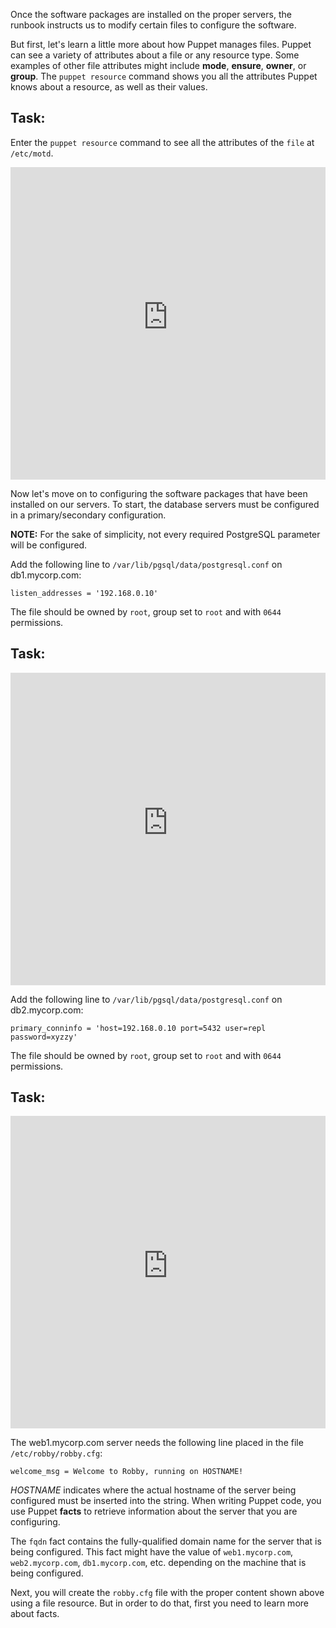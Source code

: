 Once the software packages are installed on the proper servers, the runbook instructs us to modify certain files to configure the software. 

But first, let's learn a little more about how Puppet manages files. Puppet can see a variety of attributes about a file or any resource type. Some examples of other file attributes might include **mode**, **ensure**, **owner**, or **group**. The `puppet resource` command shows you all the attributes Puppet knows about a resource, as well as their values.

## Task:

Enter the `puppet resource` command to see all the attributes of the `file` at `/etc/motd`.

<p><iframe src="https://magicbox.classroom.puppet.com/syntax/querying_the_system" width="100%" height="500px" frameborder="0"></iframe></p>

Now let's move on to configuring the software packages that have been installed on our servers. To start, the database servers must be configured in a primary/secondary configuration. 

**NOTE:** For the sake of simplicity, not every required PostgreSQL parameter will be configured.

Add the following line to `/var/lib/pgsql/data/postgresql.conf` on db1.mycorp.com:

`listen_addresses = '192.168.0.10'`

The file should be owned by `root`, group set to `root` and with `0644` permissions.

## Task:
<p><iframe src="https://magicbox.classroom.puppet.com/syntax/creating_db1_postgresql_conf" width="100%" height="500px" frameborder="0"></iframe>
</p>

Add the following line to `/var/lib/pgsql/data/postgresql.conf` on db2.mycorp.com:

`primary_conninfo = 'host=192.168.0.10 port=5432 user=repl password=xyzzy'`

The file should be owned by `root`, group set to `root` and with `0644` permissions.

## Task:
<p><iframe src="https://magicbox.classroom.puppet.com/syntax/creating_db2_postgresql_conf" width="100%" height="500px" frameborder="0"></iframe>
</p>

The web1.mycorp.com server needs the following line placed in the file `/etc/robby/robby.cfg`:

`welcome_msg = Welcome to Robby, running on HOSTNAME!`

*HOSTNAME* indicates where the actual hostname of the server being configured must be inserted into the string. When writing Puppet code, you use Puppet **facts** to retrieve information about the server that you are configuring. 

The `fqdn` fact contains the fully-qualified domain name for the server that is being configured. This fact might have the value of `web1.mycorp.com`, `web2.mycorp.com`, `db1.mycorp.com`, etc. depending on the machine that is being configured.

Next, you will create the `robby.cfg` file with the proper content shown above using a file resource. But in order to do that, first you need to learn more about facts.
